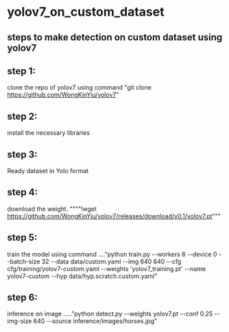 # yolov7_on_custom_dataset

## steps to make detection on custom dataset using yolov7
## step 1:
clone the repo of yolov7 using command 
"git clone https://github.com/WongKinYiu/yolov7"
## step 2:
install the necessary libraries
## step 3:
Ready dataset in Yolo format
## step 4:
download the weight.
""""!wget https://github.com/WongKinYiu/yolov7/releases/download/v0.1/yolov7.pt"""
## step 5:
train the model using command ...."python train.py --workers 8 --device 0 --batch-size 32 --data data/custom.yaml --img 640 640 --cfg cfg/training/yolov7-custom.yaml --weights 'yolov7_training.pt' --name yolov7-custom --hyp data/hyp.scratch.custom.yaml"
## step 6:
inference on image ....."python detect.py --weights yolov7.pt --conf 0.25 --img-size 640 --source inference/images/horses.jpg"
